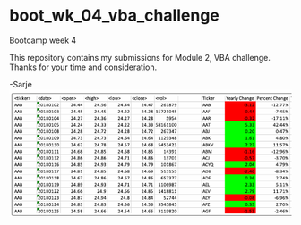 # boot_wk_04_vba_challenge
Bootcamp week 4

This repository contains my submissions for Module 2, VBA challenge.
Thanks for your time and consideration.

-Sarje
![VBA Challenge](vba_challenge.gif)
